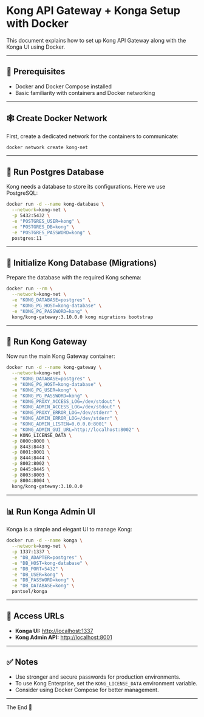 # Kong API Gateway + Konga Setup with Docker

This document explains how to set up Kong API Gateway along with the Konga UI using Docker.

---

## 🧠 Prerequisites

- Docker and Docker Compose installed
- Basic familiarity with containers and Docker networking

---

## 🕸️ Create Docker Network

First, create a dedicated network for the containers to communicate:

```bash
docker network create kong-net
```

---

## 🐘 Run Postgres Database

Kong needs a database to store its configurations. Here we use PostgreSQL:

```bash
docker run -d --name kong-database \
  --network=kong-net \
  -p 5432:5432 \
  -e "POSTGRES_USER=kong" \
  -e "POSTGRES_DB=kong" \
  -e "POSTGRES_PASSWORD=kong" \
  postgres:11
```

---

## 🧱 Initialize Kong Database (Migrations)

Prepare the database with the required Kong schema:

```bash
docker run --rm \
  --network=kong-net \
  -e "KONG_DATABASE=postgres" \
  -e "KONG_PG_HOST=kong-database" \
  -e "KONG_PG_PASSWORD=kong" \
  kong/kong-gateway:3.10.0.0 kong migrations bootstrap
```

---

## 🚪 Run Kong Gateway

Now run the main Kong Gateway container:

```bash
docker run -d --name kong-gateway \
  --network=kong-net \
  -e "KONG_DATABASE=postgres" \
  -e "KONG_PG_HOST=kong-database" \
  -e "KONG_PG_USER=kong" \
  -e "KONG_PG_PASSWORD=kong" \
  -e "KONG_PROXY_ACCESS_LOG=/dev/stdout" \
  -e "KONG_ADMIN_ACCESS_LOG=/dev/stdout" \
  -e "KONG_PROXY_ERROR_LOG=/dev/stderr" \
  -e "KONG_ADMIN_ERROR_LOG=/dev/stderr" \
  -e "KONG_ADMIN_LISTEN=0.0.0.0:8001" \
  -e "KONG_ADMIN_GUI_URL=http://localhost:8002" \
  -e KONG_LICENSE_DATA \
  -p 8000:8000 \
  -p 8443:8443 \
  -p 8001:8001 \
  -p 8444:8444 \
  -p 8002:8002 \
  -p 8445:8445 \
  -p 8003:8003 \
  -p 8004:8004 \
  kong/kong-gateway:3.10.0.0
```

---

## 📊 Run Konga Admin UI

Konga is a simple and elegant UI to manage Kong:

```bash
docker run -d --name konga \
  --network=kong-net \
  -p 1337:1337 \
  -e "DB_ADAPTER=postgres" \
  -e "DB_HOST=kong-database" \
  -e "DB_PORT=5432" \
  -e "DB_USER=kong" \
  -e "DB_PASSWORD=kong" \
  -e "DB_DATABASE=kong" \
  pantsel/konga
```

---

## 📍 Access URLs

- **Konga UI:** [http://localhost:1337](http://localhost:1337)
- **Kong Admin API:** [http://localhost:8001](http://localhost:8001)

---

## ✅ Notes

- Use stronger and secure passwords for production environments.
- To use Kong Enterprise, set the `KONG_LICENSE_DATA` environment variable.
- Consider using Docker Compose for better management.

---

The End 🎉


